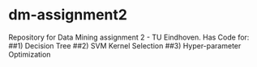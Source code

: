 # dm-assignment2
Repository for Data Mining assignment 2 - TU Eindhoven. Has Code for:
##1) Decision Tree
##2) SVM Kernel Selection
##3) Hyper-parameter Optimization
